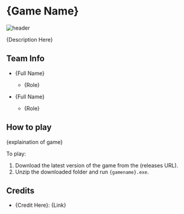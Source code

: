# {Game Name}

![header](https://github.com/LiamMcKenzie/RepoTemplate/assets/90590068/f50d8e68-a891-4d2f-ba18-743421cb5930)

{Description Here}


## Team Info

- {Full Name}
  - {Role}

- {Full Name}
  - {Role}


## How to play
{explaination of game}

To play:
1. Download the latest version of the game from the (releases URL).
2. Unzip the downloaded folder and run `{gamename}.exe`.


## Credits

- {Credit Here}: {Link}


